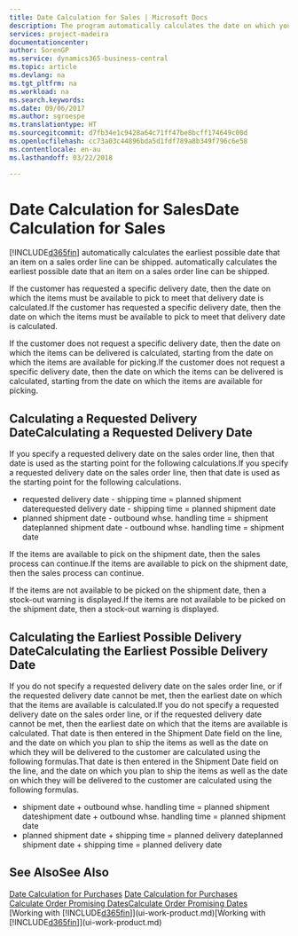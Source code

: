 ```yaml
---
title: Date Calculation for Sales | Microsoft Docs
description: The program automatically calculates the date on which you must order an item to have it in inventory on a certain date. This is the date on which you can expect items ordered on a particular date to be available for picking.
services: project-madeira
documentationcenter: 
author: SorenGP
ms.service: dynamics365-business-central
ms.topic: article
ms.devlang: na
ms.tgt_pltfrm: na
ms.workload: na
ms.search.keywords: 
ms.date: 09/06/2017
ms.author: sgroespe
ms.translationtype: HT
ms.sourcegitcommit: d7fb34e1c9428a64c71ff47be8bcff174649c00d
ms.openlocfilehash: cc73a03c44896bda5d1fdf789a8b349f796c6e58
ms.contentlocale: en-au
ms.lasthandoff: 03/22/2018

---
```

# <a name="date-calculation-for-sales"></a><span data-ttu-id="a894d-104">Date Calculation for Sales</span><span class="sxs-lookup"><span data-stu-id="a894d-104">Date Calculation for Sales</span></span>
[!INCLUDE[d365fin](includes/d365fin_md.md)]<span data-ttu-id="a894d-105"> automatically calculates the earliest possible date that an item on a sales order line can be shipped.</span><span class="sxs-lookup"><span data-stu-id="a894d-105"> automatically calculates the earliest possible date that an item on a sales order line can be shipped.</span></span>

<span data-ttu-id="a894d-106">If the customer has requested a specific delivery date, then the date on which the items must be available to pick to meet that delivery date is calculated.</span><span class="sxs-lookup"><span data-stu-id="a894d-106">If the customer has requested a specific delivery date, then the date on which the items must be available to pick to meet that delivery date is calculated.</span></span>

<span data-ttu-id="a894d-107">If the customer does not request a specific delivery date, then the date on which the items can be delivered is calculated, starting from the date on which the items are available for picking.</span><span class="sxs-lookup"><span data-stu-id="a894d-107">If the customer does not request a specific delivery date, then the date on which the items can be delivered is calculated, starting from the date on which the items are available for picking.</span></span>

## <a name="calculating-a-requested-delivery-date"></a><span data-ttu-id="a894d-108">Calculating a Requested Delivery Date</span><span class="sxs-lookup"><span data-stu-id="a894d-108">Calculating a Requested Delivery Date</span></span>
<span data-ttu-id="a894d-109">If you specify a requested delivery date on the sales order line, then that date is used as the starting point for the following calculations.</span><span class="sxs-lookup"><span data-stu-id="a894d-109">If you specify a requested delivery date on the sales order line, then that date is used as the starting point for the following calculations.</span></span>

- <span data-ttu-id="a894d-110">requested delivery date - shipping time = planned shipment date</span><span class="sxs-lookup"><span data-stu-id="a894d-110">requested delivery date - shipping time = planned shipment date</span></span>
- <span data-ttu-id="a894d-111">planned shipment date - outbound whse. handling time = shipment date</span><span class="sxs-lookup"><span data-stu-id="a894d-111">planned shipment date - outbound whse. handling time = shipment date</span></span>

<span data-ttu-id="a894d-112">If the items are available to pick on the shipment date, then the sales process can continue.</span><span class="sxs-lookup"><span data-stu-id="a894d-112">If the items are available to pick on the shipment date, then the sales process can continue.</span></span>

<span data-ttu-id="a894d-113">If the items are not available to be picked on the shipment date, then a stock-out warning is displayed.</span><span class="sxs-lookup"><span data-stu-id="a894d-113">If the items are not available to be picked on the shipment date, then a stock-out warning is displayed.</span></span>

## <a name="calculating-the-earliest-possible-delivery-date"></a><span data-ttu-id="a894d-114">Calculating the Earliest Possible Delivery Date</span><span class="sxs-lookup"><span data-stu-id="a894d-114">Calculating the Earliest Possible Delivery Date</span></span>
<span data-ttu-id="a894d-115">If you do not specify a requested delivery date on the sales order line, or if the requested delivery date cannot be met, then the earliest date on which that the items are available is calculated.</span><span class="sxs-lookup"><span data-stu-id="a894d-115">If you do not specify a requested delivery date on the sales order line, or if the requested delivery date cannot be met, then the earliest date on which that the items are available is calculated.</span></span> <span data-ttu-id="a894d-116">That date is then entered in the Shipment Date field on the line, and the date on which you plan to ship the items as well as the date on which they will be delivered to the customer are calculated using the following formulas.</span><span class="sxs-lookup"><span data-stu-id="a894d-116">That date is then entered in the Shipment Date field on the line, and the date on which you plan to ship the items as well as the date on which they will be delivered to the customer are calculated using the following formulas.</span></span>

- <span data-ttu-id="a894d-117">shipment date + outbound whse. handling time = planned shipment date</span><span class="sxs-lookup"><span data-stu-id="a894d-117">shipment date + outbound whse. handling time = planned shipment date</span></span>
- <span data-ttu-id="a894d-118">planned shipment date + shipping time = planned delivery date</span><span class="sxs-lookup"><span data-stu-id="a894d-118">planned shipment date + shipping time = planned delivery date</span></span>


## <a name="see-also"></a><span data-ttu-id="a894d-119">See Also</span><span class="sxs-lookup"><span data-stu-id="a894d-119">See Also</span></span>  
 <span data-ttu-id="a894d-120">[Date Calculation for Purchases](purchasing-date-calculation-for-purchases.md) </span><span class="sxs-lookup"><span data-stu-id="a894d-120">[Date Calculation for Purchases](purchasing-date-calculation-for-purchases.md) </span></span>  
 [<span data-ttu-id="a894d-121">Calculate Order Promising Dates</span><span class="sxs-lookup"><span data-stu-id="a894d-121">Calculate Order Promising Dates</span></span>](sales-how-to-calculate-order-promising-dates.md)  
 <span data-ttu-id="a894d-122">[Working with [!INCLUDE[d365fin](includes/d365fin_md.md)]](ui-work-product.md)</span><span class="sxs-lookup"><span data-stu-id="a894d-122">[Working with [!INCLUDE[d365fin](includes/d365fin_md.md)]](ui-work-product.md)</span></span>

